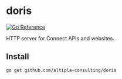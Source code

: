 
# doris

[![Go Reference](https://pkg.go.dev/badge/github.com/altipla-consulting/doris.svg)](https://pkg.go.dev/github.com/altipla-consulting/doris)

HTTP server for Connect APIs and websites.


## Install

```shell
go get github.com/altipla-consulting/doris
```
